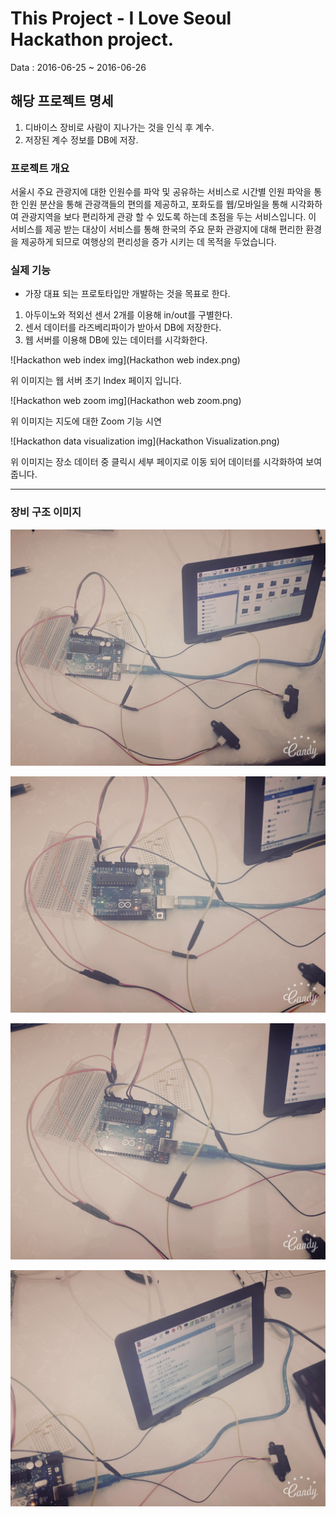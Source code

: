 # This Project - I Love Seoul Hackathon project.

Data : 2016-06-25 ~ 2016-06-26

## 해당 프로젝트 명세 

1. 디바이스 장비로 사람이 지나가는 것을 인식 후 계수.
2. 저장된 계수 정보를 DB에 저장.


### 프로젝트 개요

서울시 주요 관광지에 대한 인원수를 파악 및 공유하는 서비스로 시간별 인원 파악을 통한 인원 분산을 통해 관광객들의 편의를 제공하고, 포화도를 웹/모바일을 통해 시각화하여 관광지역을 보다 편리하게 관광 할 수 있도록 하는데 초점을 두는 서비스입니다. 이 서비스를 제공 받는 대상이 서비스를 통해 한국의 주요 문화 관광지에 대해 편리한 환경을 제공하게 되므로 여행상의 편리성을 증가 시키는 데 목적을 두었습니다.


### 실제 기능

* 가장 대표 되는 프로토타입만 개발하는 것을 목표로 한다.

1. 아두이노와 적외선 센서 2개를 이용해 in/out를 구별한다.
2. 센서 데이터를 라즈베리파이가 받아서 DB에 저장한다.
3. 웹 서버를 이용해 DB에 있는 데이터를 시각화한다.


![Hackathon web index img](Hackathon web index.png)

위 이미지는 웹 서버 초기 Index 페이지 입니다.

![Hackathon web zoom img](Hackathon web zoom.png)

위 이미지는 지도에 대한 Zoom 기능 시연

![Hackathon data visualization img](Hackathon Visualization.png)

위 이미지는 장소 데이터 중 클릭시 세부 페이지로 이동 되어 데이터를 시각화하여 보여줍니다.

- - -

### 장비 구조 이미지

![dev](structure.jpg)

![ardu](ardu1.jpg)

![ardu](ardu2.jpg)

![rasp](rasp.jpg)




